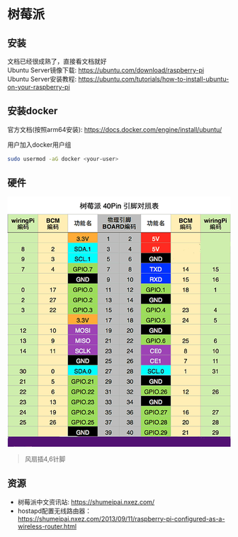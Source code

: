 # 树莓派

## 安装
文档已经很成熟了，直接看文档就好 								
Ubuntu Server镜像下载: https://ubuntu.com/download/raspberry-pi			
Ubuntu Server安装教程: https://ubuntu.com/tutorials/how-to-install-ubuntu-on-your-raspberry-pi 			

## 安装docker
官方文档(按照arm64安装): https://docs.docker.com/engine/install/ubuntu/ 						

用户加入docker用户组
```bash
sudo usermod -aG docker <your-user>
```

## 硬件
![引脚](./img/40pin.png)
> 风扇插4,6针脚		


## 资源

* 树莓派中文资讯站: https://shumeipai.nxez.com/
* hostapd配置无线路由器：https://shumeipai.nxez.com/2013/09/11/raspberry-pi-configured-as-a-wireless-router.html


